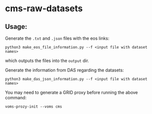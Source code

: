 # cms-raw-datasets

## Usage:


Generate the `.txt` and `.json` files with the eos links:
```
python3 make_eos_file_information.py --f <input file with dataset names>
```
which outputs the files into the `output` dir.


Generate the information from DAS regarding the datasets:
```
python3 make_das_json_information.py --f <input file with dataset names>
```


You may need to generate a GRID proxy before running the above command:
```
voms-prozy-init --voms cms
```


